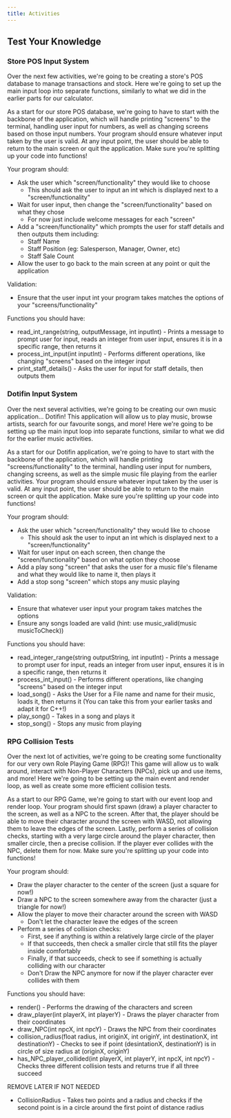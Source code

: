 ```yaml
---
title: Activities
---
```

## Test Your Knowledge

### Store POS Input System

Over the next few activities, we're going to be creating a store's POS database to manage transactions and stock. Here we're going to set up the main input loop into separate functions, similarly to what we did in the earlier parts for our calculator.

As a start for our store POS database, we're going to have to start with the backbone of the application, which will handle printing "screens" to the terminal, handling user input for numbers, as well as changing screens based on those input numbers. Your program should ensure whatever input taken by the user is valid. At any input point, the user should be able to return to the main screen or quit the application. Make sure you're splitting up your code into functions!

Your program should:

- Ask the user which "screen/functionality" they would like to choose
  - This should ask the user to input an int which is displayed next to a "screen/functionality"
- Wait for user input, then change the "screen/functionality" based on what they chose
  - For now just include welcome messages for each "screen"
- Add a "screen/functionality" which prompts the user for staff details and then outputs them including:
  - Staff Name
  - Staff Position (eg: Salesperson, Manager, Owner, etc)
  - Staff Sale Count
- Allow the user to go back to the main screen at any point or quit the application

Validation:

- Ensure that the user input int your program takes matches the options of your "screens/functionality"

Functions you should have:

- read_int_range(string, outputMessage, int inputInt) - Prints a message to prompt user for input, reads an integer from user input, ensures it is in a specific range, then returns it
- process_int_input(int inputInt) - Performs different operations, like changing "screens" based on the integer input
- print_staff_details() - Asks the user for input for staff details, then outputs them

### Dotifin Input System

Over the next several activities, we're going to be creating our own music application... Dotifin! This application will allow us to play music, browse artists, search for our favourite songs, and more! Here we're going to be setting up the main input loop into separate functions, similar to what we did for the earlier music activities.

As a start for our Dotifin application, we're going to have to start with the backbone of the application, which will handle printing "screens/functionality" to the terminal, handling user input for numbers, changing screens, as well as the simple music file playing from the earlier activities. Your program should ensure whatever input taken by the user is valid. At any input point, the user should be able to return to the main screen or quit the application. Make sure you're splitting up your code into functions!

Your program should:

- Ask the user which "screen/functionality" they would like to choose
  - This should ask the user to input an int which is displayed next to a "screen/functionality"
- Wait for user input on each screen, then change the "screen/functionality" based on what option they choose
- Add a play song "screen" that asks the user for a music file's filename and what they would like to name it, then plays it
- Add a stop song "screen" which stops any music playing

Validation:

- Ensure that whatever user input your program takes matches the options
- Ensure any songs loaded are valid (hint: use music_valid(music musicToCheck))

Functions you should have:

- read_integer_range(string outputString, int inputInt) - Prints a message to prompt user for input, reads an integer from user input, ensures it is in a specific range, then returns it
- process_int_input() - Performs different operations, like changing "screens" based on the integer input
- load_song() - Asks the User for a File name and name for their music, loads it, then returns it (You can take this from your earlier tasks and adapt it for C++!)
- play_song() - Takes in a song and plays it
- stop_song() - Stops any music from playing

### RPG Collision Tests

Over the next lot of activities, we're going to be creating some functionality for our very own Role Playing Game (RPG)! This game will allow us to walk around, interact with Non-Player Characters (NPCs), pick up and use items, and more! Here we're going to be setting up the main event and render loop, as well as create some more efficient collision tests.

As a start to our RPG Game, we're going to start with our event loop and render loop. Your program should first spawn (draw) a player character to the screen, as well as a NPC to the screen. After that, the player should be able to move their character around the screen with WASD, not allowing them to leave the edges of the screen. Lastly, perform a series of collision checks, starting with a very large circle around the player character, then smaller circle, then a precise collision. If the player ever collides with the NPC, delete them for now. Make sure you're splitting up your code into functions!

Your program should:

- Draw the player character to the center of the screen (just a square for now!)
- Draw a NPC to the screen somewhere away from the character (just a triangle for now!)
- Allow the player to move their character around the screen with WASD
  - Don't let the character leave the edges of the screen
- Perform a series of collision checks:
  - First, see if anything is within a relatively large circle of the player
  - If that succeeds, then check a smaller circle that still fits the player inside comfortably
  - Finally, if that succeeds, check to see if something is actually colliding with our character
  - Don't Draw the NPC anymore for now if the player character ever collides with them
  
Functions you should have:

- render() - Performs the drawing of the characters and screen
- draw_player(int playerX, int playerY) - Draws the player character from their coordinates
- draw_NPC(int npcX, int npcY) - Draws the NPC from their coordinates
- collision_radius(float radius, int originX, int originY, int destinationX, int destinationY) - Checks to see if point (desintationX, destinationY) is in circle of size radius at (originX, originY)
- has_NPC_player_collided(int playerX, int playerY, int npcX, int npcY) - Checks three different collision tests and returns true if all three succeed

REMOVE LATER IF NOT NEEDED
- CollisionRadius - Takes two points and a radius and checks if the second point is in a circle around the first point of distance radius
